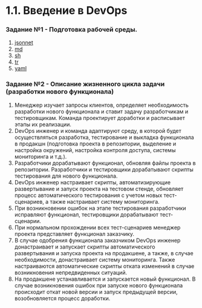 # 1.1. Введение в DevOps

### Задание №1 - Подготовка рабочей среды.
1. [jsonnet](https://c.radikal.ru/c34/2110/3b/3f3a8c30f616.jpg)
2. [md](https://b.radikal.ru/b30/2110/04/7329e2ecf3ba.jpg)
3. [sh](https://d.radikal.ru/d18/2110/46/7b0c1b12b4d8.jpg)
4. [tr](https://b.radikal.ru/b09/2110/c4/c6869988e7dc.jpg)
5. [yaml](https://b.radikal.ru/b30/2110/93/e7a03cdf52a7.jpg)

### Задание №2 - Описание жизненного цикла задачи (разработки нового функционала)
1.	Менеджер изучает запросы клиентов, определяет необходимость разработки нового функционала и ставит задачу разработчикам и тестировщикам. Команда проектирует доработки и расписывает этапы их реализации.
2.	DevOps инженер и команда адаптируют среду, в которой будет осуществляться разработка, тестирование и выкладка функционала в продакшн (подготовка проекта в репозитории, выделение и настройка окружений, настройка контроля доступа, системы мониторинга и т.д.).
3.	Разработчики дорабатывают функционал, обновляя файлы проекта в репозитории. Разработчики и тестировщики дорабатывают скрипты тестирования для нового функционала.
4.	DevOps инженер настраивает скрипты, автоматизирующие развертывание и запуск проекта на тестовом стенде, обновляет процесс автоматического тестирования с учетом новых тест-сценариев, а также настраивает систему мониторинга.
5.	При возникновении ошибок на этапе тестирования разработчики исправляют функционал, тестировщики дорабатывают тест-сценарии.
6.	При нормальном прохождении всех тест-сценариев менеджер проекта представляет функционал заказчику.
7.	В случае одобрения функционала заказчиком DevOps инженер донастраивает и запускает скрипты автоматического развертывания и запуска проекта на продакшене, а также, в случае необходимости, донастраивает систему мониторинга. Также настраиваются автоматические скрипты отката изменений в случае возникновения непредвиденных ситуаций.
8.	На продакшене устанавливается и запускается новый функционал. В случае возникновения ошибок при запуске нового функционала происходит откат новой версии и запуск предыдущей версии, возобновляется процесс доработки.
